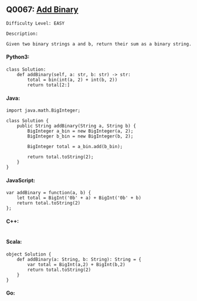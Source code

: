 ## Q0067: [Add Binary](https://leetcode.com/problems/add-binary/)

```
Difficulty Level: EASY
```

```
Description:

Given two binary strings a and b, return their sum as a binary string.
```

#### Python3:

```
class Solution:
    def addBinary(self, a: str, b: str) -> str:
        total = bin(int(a, 2) + int(b, 2))
        return total[2:]
```

#### Java:

```
import java.math.BigInteger;

class Solution {
    public String addBinary(String a, String b) {
        BigInteger a_bin = new BigInteger(a, 2);
        BigInteger b_bin = new BigInteger(b, 2);
        
        BigInteger total = a_bin.add(b_bin);
        
        return total.toString(2);
    }
}
```

#### JavaScript:

```
var addBinary = function(a, b) {
    let total = BigInt('0b' + a) + BigInt('0b' + b)
    return total.toString(2)
};
```

#### C++:

```

```

#### Scala:

```
object Solution {
    def addBinary(a: String, b: String): String = {
        var total = BigInt(a,2) + BigInt(b,2)
        return total.toString(2)
    }
}
```

#### Go:

```

```